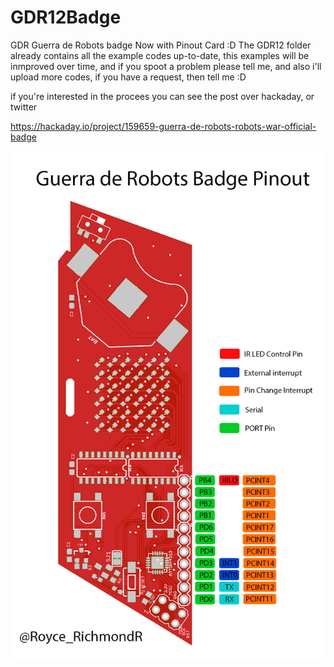 # GDR12Badge
GDR Guerra de Robots badge
Now with Pinout Card :D
The GDR12 folder already contains all the example codes up-to-date, this examples will be inmproved over time, and if you spoot a problem please tell me, and also i'll upload more codes, if you have a request, then tell me :D

if you're interested in the procees you can see the post over hackaday, or twitter

https://hackaday.io/project/159659-guerra-de-robots-robots-war-official-badge

![Pinout Card](/Pinout.gif)
